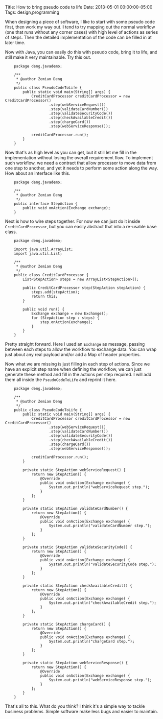 Title: How to bring pseudo code to life
Date: 2013-05-01 00:00:00-05:00
Tags: design,programming



When designing a piece of software, I like to start with some pseudo code first, then work my way out. I tend to try mapping out the normal workflow (one that runs without any corner cases) with high level of actions as series of steps. Then the detailed implementation of the code can be filled in at later time.

Now with Java, you can easily do this with pseudo code, bring it to life, and still make it very maintainable. Try this out.

```
    package deng.javademo;
    
    /**
     * @author Zemian Deng
     */
    public class PseudoCodeToLife {
        public static void main(String[] args) {
            CreditCardProcessor creditCardProcessor = new CreditCardProcessor()
                    .step(webServiceRequest())
                    .step(validateCardNumber())
                    .step(validateSecurityCode())
                    .step(checkAvailableCredit())
                    .step(chargeCard())
                    .step(webServiceResponse());
    
            creditCardProcessor.run();
        }
    }
```   

Now that's as high level as you can get, but it still let me fill in the implementation without losing the overall requirement flow. To implement such workflow, we need a contract that allow processor to move data from one step to another, and yet it needs to perform some action along the way. How about an interface like this.

```
    package deng.javademo;
    
    /**
     * @author Zemian Deng
     */
    public interface StepAction {
        public void onAction(Exchange exchange);
    }
```     

Next is how to wire steps together. For now we can just do it inside `CreditCardProcessor`, but you can easily abstract that into a re-usable base class.

```
    package deng.javademo;
    
    import java.util.ArrayList;
    import java.util.List;
    
    /**
     * @author Zemian Deng
     */
    public class CreditCardProcessor {
        List<StepAction> steps = new ArrayList<StepAction>();
    
        public CreditCardProcessor step(StepAction stepAction) {
            steps.add(stepAction);
            return this;
        }
    
        public void run() {
            Exchange exchange = new Exchange();
            for (StepAction step : steps) {
                step.onAction(exchange);
            }
        }
    }
```    

Pretty straight forward. Here I used an `Exchange` as message, passing between each steps to allow the workflow to exchange data. You can wrap just about any real payload and/or add a Map of header properties.

Now what we are missing is just filling in each step of actions. Since we have an explicit step name when defining the workflow, we can just generate these method and fill in the actions per step required. I will add them all inside the `PseudoCodeToLife` and reprint it here.

```
    package deng.javademo;
    
    /**
     * @author Zemian Deng
     */
    public class PseudoCodeToLife {
        public static void main(String[] args) {
            CreditCardProcessor creditCardProcessor = new CreditCardProcessor()
                    .step(webServiceRequest())
                    .step(validateCardNumber())
                    .step(validateSecurityCode())
                    .step(checkAvailableCredit())
                    .step(chargeCard())
                    .step(webServiceResponse());
    
            creditCardProcessor.run();
        }
    
        private static StepAction webServiceRequest() {
            return new StepAction() {
                @Override
                public void onAction(Exchange exchange) {
                    System.out.println("webServiceRequest step.");
                }
            };
        }
    
        private static StepAction validateCardNumber() {
            return new StepAction() {
                @Override
                public void onAction(Exchange exchange) {
                    System.out.println("validateCardNumber step.");
                }
            };
        }
    
        private static StepAction validateSecurityCode() {
            return new StepAction() {
                @Override
                public void onAction(Exchange exchange) {
                    System.out.println("validateSecurityCode step.");
                }
            };
        }
    
        private static StepAction checkAvailableCredit() {
            return new StepAction() {
                @Override
                public void onAction(Exchange exchange) {
                    System.out.println("checkAvailableCredit step.");
                }
            };
        }
    
        private static StepAction chargeCard() {
            return new StepAction() {
                @Override
                public void onAction(Exchange exchange) {
                    System.out.println("chargeCard step.");
                }
            };
        }
    
        private static StepAction webServiceResponse() {
            return new StepAction() {
                @Override
                public void onAction(Exchange exchange) {
                    System.out.println("webServiceResponse step.");
                }
            };
        }
    }
```    

That's all to this. What do you think? I think it's a simple way to tackle business problems. Simple software make less bugs and easier to maintain.


